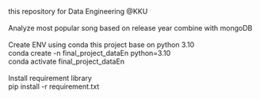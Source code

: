 this repository for Data Engineering @KKU
<br><br>
Analyze most popular song based on release year combine with mongoDB
<br><br>
Create ENV using conda this project base on python 3.10<br>
    conda create -n final_project_dataEn python=3.10<br>
    conda activate final_project_dataEn
<br><br>
Install requirement library<br>
    pip install -r requirement.txt